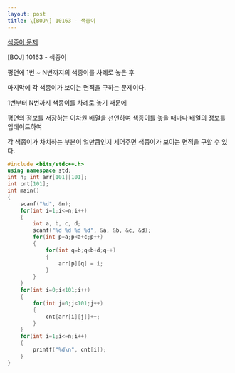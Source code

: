 ```yaml
---
layout: post
title: \[BOJ\] 10163 - 색종이
---
```



[색종이 문제](https://www.acmicpc.net/problem/10163)  

  

\[BOJ\] 10163 - 색종이


평면에 1번 ~ N번까지의 색종이를 차례로 놓은 후 

  

마지막에 각 색종이가 보이는 면적을 구하는 문제이다.

  

1번부터 N번까지 색종이를 차례로 놓기 때문에

  

평면의 정보를 저장하는 이차원 배열을 선언하여 색종이를 놓을 때마다 배열의 정보를 업데이트하여


각 색종이가 차치하는 부분이 얼만큼인지 세어주면 색종이가 보이는 면적을 구할 수 있다.

``` cpp
#include <bits/stdc++.h>
using namespace std; 
int n; int arr[101][101]; 
int cnt[101]; 
int main() 
{
    scanf("%d", &n); 
    for(int i=1;i<=n;i++) 
    { 
        int a, b, c, d; 
        scanf("%d %d %d %d", &a, &b, &c, &d); 
        for(int p=a;p<a+c;p++) 
        {
            for(int q=b;q<b+d;q++) 
            {
                arr[p][q] = i; 
            }
        }
    } 
    for(int i=0;i<101;i++) 
    { 
        for(int j=0;j<101;j++) 
        {
            cnt[arr[i][j]]++; 
        } 
    } 
    for(int i=1;i<=n;i++) 
    { 
        printf("%d\n", cnt[i]); 
    } 
}
```